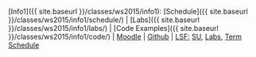 [Info1]({{ site.baseurl }}/classes/ws2015/info1):
 [Schedule]({{ site.baseurl }}/classes/ws2015/info1/schedule/)
| [Labs]({{ site.baseurl }}/classes/ws2015/info1/labs/)
| [Code Examples]({{ site.baseurl }}/classes/ws2015/info1/code/)
| [Moodle](https://moodle.htw-berlin.de/course/view.php?id=7347)
| [Github](https://github.com/htw-imi-info1)
| [LSF:](https://lsf.htw-berlin.de/) [SU](https://lsf.htw-berlin.de/qisserver/rds?state=wsearchv&search=2&veranstaltung.veranstid=107425), [Labs](https://lsf.htw-berlin.de/qisserver/rds?state=wsearchv&search=2&veranstaltung.veranstid=107740),
[Term Schedule](https://lsf.htw-berlin.de/qisserver/rds?state=wplan&act=stg&pool=stg&show=plan&P.vx=kurz&r_zuordabstgv.semvonint=1&r_zuordabstgv.sembisint=1&missing=allTerms&k_abstgv.abstgvnr=231)
